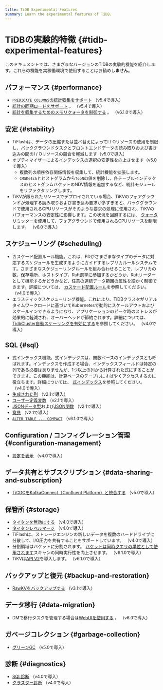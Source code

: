```yaml
---
title: TiDB Experimental Features
summary: Learn the experimental features of TiDB.
---
```


# TiDBの実験的特徴 {#tidb-experimental-features}

このドキュメントでは、さまざまなバージョンのTiDBの実験的機能を紹介します。これらの機能を実稼働環境で使用することはお勧めし**ません**。

## パフォーマンス {#performance}

-   [`PREDICATE COLUMNS`の統計収集をサポート](/statistics.md#collect-statistics-on-some-columns) （v5.4で導入）
-   [統計の同期ロードをサポート](/statistics.md#load-statistics) 。 （v5.4で導入）
-   [統計を収集するためのメモリクォータを制御する](/statistics.md#the-memory-quota-for-collecting-statistics) 。 （v6.1.0で導入）

## 安定 {#stability}

-   TiFlashは、データの圧縮または並べ替えによってI / Oリソースの使用を制限し、バックグラウンドタスクとフロントエンドデータの読み取りおよび書き込みの間のI / Oリソースの競合を軽減します（v5.0で導入）
-   オプティマイザーによるインデックスの選択の安定性を向上させます（v5.0で導入）
    -   複数列の順序依存関係情報を収集して、統計機能を拡張します。
    -   `CMSKetch`とヒストグラムから`TopN`の値を削除し、各テーブルインデックスのヒストグラムバケットのNDV情報を追加するなど、統計モジュールをリファクタリングします。
-   TiKVが限られたリソースでデプロイされている場合、TiKVのフォアグラウンドが処理する読み取りおよび書き込み要求が多すぎると、バックグラウンドで使用されるCPUリソースがそのような要求の処理に使用され、TiKVのパフォーマンスの安定性に影響します。この状況を回避するには、 [クォータリミッター](/tikv-configuration-file.md#quota)を使用して、フォアグラウンドで使用されるCPUリソースを制限します。 （v6.0で導入）

## スケジューリング {#scheduling}

-   カスケード配置ルール機能。これは、PDがさまざまなタイプのデータに対応するスケジュールを生成するようにガイドするレプリカルールシステムです。さまざまなスケジューリングルールを組み合わせることで、レプリカの数、保存場所、ホストタイプ、Raft選挙に参加するかどうか、Raftリーダーとして機能するかどうかなど、任意の連続データ範囲の属性を細かく制御できます。詳細については、 [カスケード配置ルール](/configure-placement-rules.md)を参照してください。 （v4.0で導入）
-   エラスティックスケジューリング機能。これにより、TiDBクラスタがリアルタイムワークロードに基づいてKubernetesで動的にスケールアウトおよびスケールインできるようになり、アプリケーションのピーク時のストレスが効果的に軽減され、オーバーヘッドが節約されます。詳細については、 [TidbCluster自動スケーリングを有効にする](https://docs.pingcap.com/tidb-in-kubernetes/stable/enable-tidb-cluster-auto-scaling)を参照してください。 （v4.0で導入）

## SQL {#sql}

-   式インデックス機能。式インデックスは、関数ベースのインデックスとも呼ばれます。インデックスを作成する場合、インデックスフィールドは特定の列である必要はありませんが、1つ以上の列から計算された式にすることができます。この機能は、計算ベースのテーブルにすばやくアクセスするのに役立ちます。詳細については、 [式インデックス](/sql-statements/sql-statement-create-index.md)を参照してください。 （v4.0で導入）
-   [生成された列](/generated-columns.md) （v2.1で導入）
-   [ユーザー定義変数](/user-defined-variables.md) （v2.1で導入）
-   [JSONデータ型](/data-type-json.md)および[JSON関数](/functions-and-operators/json-functions.md) （v2.1で導入）
-   [意見](/information-schema/information-schema-views.md) （v2.1で導入）
-   [`ALTER TABLE ... COMPACT`](/sql-statements/sql-statement-alter-table-compact.md) （v6.1.0で導入）

## Configuration / コンフィグレーション管理 {#configuration-management}

-   [設定を表示](/sql-statements/sql-statement-show-config.md) （v4.0で導入）

## データ共有とサブスクリプション {#data-sharing-and-subscription}

-   [TiCDCをKafkaConnect（Confluent Platform）と統合する](/ticdc/integrate-confluent-using-ticdc.md) （v5.0で導入）

## 保管所 {#storage}

-   [タイタンを無効にする](/storage-engine/titan-configuration.md#disable-titan-experimental) （v4.0で導入）
-   [タイタンレベルマージ](/storage-engine/titan-configuration.md#level-merge-experimental) （v4.0で導入）
-   TiFlashは、ストレージエンジンの新しいデータを複数のハードドライブに分散して、I/O圧力を共有することをサポートしています。 （v4.0で導入）
-   分割領域はバケットに分割されます。 [バケットは同時クエリの単位として使用されます](/tune-region-performance.md#use-bucket-to-increase-concurrency)スキャンの同時実行性を向上させます。 （v6.1.0で導入）
-   TiKVは[API V2](/tikv-configuration-file.md#api-version-new-in-v610)を導入します。 （v6.1.0で導入）

## バックアップと復元 {#backup-and-restoration}

-   [RawKVをバックアップする](/br/use-br-command-line-tool.md#back-up-raw-kv-experimental-feature) （v3.1で導入）

## データ移行 {#data-migration}

-   DMで移行タスクを管理する場合は[WebUIを使用する](/dm/dm-webui-guide.md) 。 （v6.0で導入）

## ガベージコレクション {#garbage-collection}

-   [グリーンGC](/system-variables.md#tidb_gc_scan_lock_mode-new-in-v50) （v5.0で導入）

## 診断 {#diagnostics}

-   [SQL診断](/information-schema/information-schema-sql-diagnostics.md) （v4.0で導入）
-   [クラスター診断](/dashboard/dashboard-diagnostics-access.md) （v4.0で導入）
